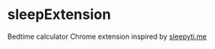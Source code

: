 sleepExtension
==============

Bedtime calculator Chrome extension inspired by [sleepyti.me](http://sleepyti.me/)
